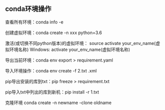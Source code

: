 ## conda环境操作

查看所有环境：conda info -e

创建虚拟环境：conda create -n xxx python=3.6

激活(或切换不同python版本)的虚拟环境：
							source activate your_env_name(虚拟环境名称)
							Windows: activate your_env_name(虚拟环境名称)

导出当前环境：conda env export > requirement.yaml

导入环境操作：conda env create -f 2.txt  .xml

pip导出安装的库到txt：pip freeze > requirement.txt

pip导入txt中列出的库到新机：pip install -r 1.txt



克隆环境 conda create -n newname -clone oldname
